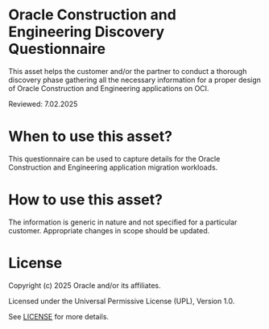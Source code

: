 # Oracle Construction and Engineering Discovery Questionnaire

This asset helps the customer and/or the partner to conduct a thorough discovery phase gathering all the necessary information for a proper design of Oracle Construction and Engineering applications on OCI.

Reviewed: 7.02.2025

# When to use this asset?

This questionnaire can be used to capture details for the Oracle Construction and Engineering application migration workloads.

# How to use this asset?

The information is generic in nature and not specified for a particular customer. Appropriate changes in scope should be updated.

# License

Copyright (c) 2025 Oracle and/or its affiliates.

Licensed under the Universal Permissive License (UPL), Version 1.0.

See [LICENSE](LICENSE) for more details.



